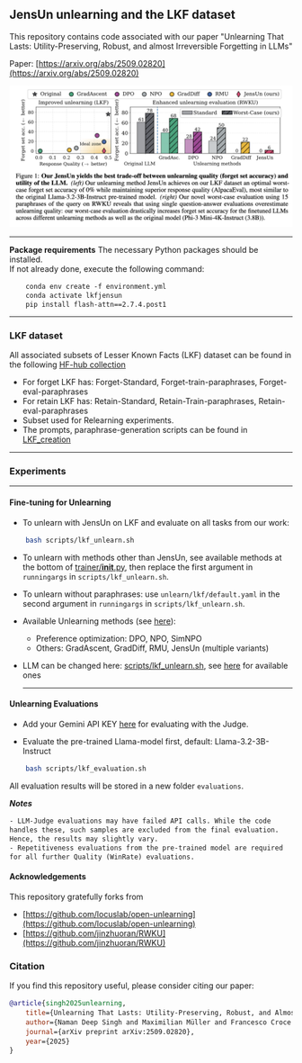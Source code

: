 ## JensUn unlearning and the LKF dataset

This repository contains code associated with our paper "Unlearning That Lasts: Utility-Preserving, Robust, and almost Irreversible Forgetting in LLMs" 

Paper: [https://arxiv.org/abs/2509.02820](https://arxiv.org/abs/2509.02820)


<div align="center">
<img src="assets/teaser.png" width="700">

</div>

---------------------------------------------

**Package requirements**
    The necessary Python packages should be installed. </br>
    If not already done, execute the following command:
    
```
    conda env create -f environment.yml
    conda activate lkfjensun
    pip install flash-attn==2.7.4.post1
```

---------------------------------------------

### LKF dataset

All associated subsets of Lesser Known Facts (LKF) dataset can be found in the following [HF-hub collection](https://huggingface.co/collections/nmndeep/lkf-unlearning-686e5e282802260ab336b7ec)

- For forget LKF has: Forget-Standard, Forget-train-paraphrases, Forget-eval-paraphrases
- For retain LKF has: Retain-Standard, Retain-Train-paraphrases, Retain-eval-paraphrases
- Subset used for Relearning experiments.
- The prompts, paraphrase-generation scripts can be found in [LKF_creation](LKF_creation)

---------------------------------------------

### Experiments

---------------------------------------------
#### Fine-tuning for Unlearning

- To unlearn with JensUn on LKF and evaluate on all tasks from our work:

```bash
    bash scripts/lkf_unlearn.sh
```

- To unlearn with methods other than JensUn, see available methods at the bottom of [trainer/__init__.py](src/trainer/__init__.py), then replace the first argument in `runningargs` in `scripts/lkf_unlearn.sh`.

- To unlearn without paraphrases: use `unlearn/lkf/default.yaml` in the second argument in `runningargs` in `scripts/lkf_unlearn.sh`.

- Available Unlearning methods (see [here](configs/trainer)):
    - Preference optimization: DPO, NPO, SimNPO
    - Others: GradAscent, GradDiff, RMU, JensUn (multiple variants)

- LLM can be changed here: [scripts/lkf_unlearn.sh](scripts/lkf_unlearn.sh), see [here](configs/model) for available ones

  ---------------------------------------------

####  Unlearning Evaluations


- Add your Gemini API KEY [here](https://github.com/nmndeep/JensUn-Unlearning/blob/ccc02b742c2a0c9b55cd3b3b01aeb7ee0e6c12d1/src/evals/utils.py#L12) for evaluating with the Judge.

- Evaluate the pre-trained Llama-model first, default: Llama-3.2-3B-Instruct
  
```bash
    bash scripts/lkf_evaluation.sh
```

All evaluation results will be stored in a new folder `evaluations`.

***Notes***
```
- LLM-Judge evaluations may have failed API calls. While the code handles these, such samples are excluded from the final evaluation. Hence, the results may slightly vary.
- Repetitiveness evaluations from the pre-trained model are required for all further Quality (WinRate) evaluations.
```



#### Acknowledgements
This repository gratefully forks from
- [https://github.com/locuslab/open-unlearning](https://github.com/locuslab/open-unlearning)
- [https://github.com/jinzhuoran/RWKU](https://github.com/jinzhuoran/RWKU)


### Citation
If you find this repository useful, please consider citing our paper:
```bibtex
@article{singh2025unlearning,
    title={Unlearning That Lasts: Utility-Preserving, Robust, and Almost Irreversible Forgetting in LLMs},
    author={Naman Deep Singh and Maximilian Müller and Francesco Croce and Matthias Hein},
    journal={arXiv preprint arXiv:2509.02820},
    year={2025}
}
```
